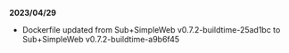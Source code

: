 **2023/04/29**

* Dockerfile updated from Sub+SimpleWeb v0.7.2-buildtime-25ad1bc to Sub+SimpleWeb v0.7.2-buildtime-a9b6f45
